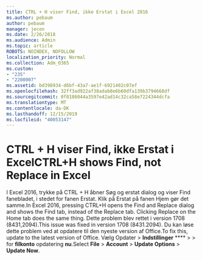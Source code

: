 ```yaml
---
title: CTRL + H viser Find, ikke Erstat i Excel 2016
ms.author: pebaum
author: pebaum
manager: jecon
ms.date: 2/26/2018
ms.audience: Admin
ms.topic: article
ROBOTS: NOINDEX, NOFOLLOW
localization_priority: Normal
ms.collection: Adm_O365
ms.custom:
- "235"
- "2200007"
ms.assetid: bd398934-d6bf-43a7-ae1f-6921402c07ef
ms.openlocfilehash: 32ff3ad922af38adab8e6b60dfa139b3794668df
ms.sourcegitcommit: 0f0186044a3597e42ad14c32ca58e7224344dcfa
ms.translationtype: MT
ms.contentlocale: da-DK
ms.lasthandoff: 12/15/2019
ms.locfileid: "40053147"
---
```

# <a name="ctrlh-shows-find-not-replace-in-excel"></a><span data-ttu-id="48627-102">CTRL + H viser Find, ikke Erstat i Excel</span><span class="sxs-lookup"><span data-stu-id="48627-102">CTRL+H shows Find, not Replace in Excel</span></span>

<span data-ttu-id="48627-103">I Excel 2016, trykke på CTRL + H åbner Søg og erstat dialog og viser Find fanebladet, i stedet for fanen Erstat. Klik på Erstat på fanen Hjem gør det samme.</span><span class="sxs-lookup"><span data-stu-id="48627-103">In Excel 2016, pressing CTRL+H opens the Find and Replace dialog and shows the Find tab, instead of the Replace tab. Clicking Replace on the Home tab does the same thing.</span></span> <span data-ttu-id="48627-104">Dette problem blev rettet i version 1708 (8431,2094).</span><span class="sxs-lookup"><span data-stu-id="48627-104">This issue was fixed in version 1708 (8431.2094).</span></span> <span data-ttu-id="48627-105">Du kan løse dette problem ved at opdatere til den nyeste version af Office.</span><span class="sxs-lookup"><span data-stu-id="48627-105">To fix this, update to the latest version of Office.</span></span> <span data-ttu-id="48627-106">Vælg Opdater \> **Indstillinger** \*\*\*\* \> \> for **filkonto** opdatering **nu**.</span><span class="sxs-lookup"><span data-stu-id="48627-106">Select **File** \> **Account** \> **Update Options** \> **Update Now**.</span></span>
  